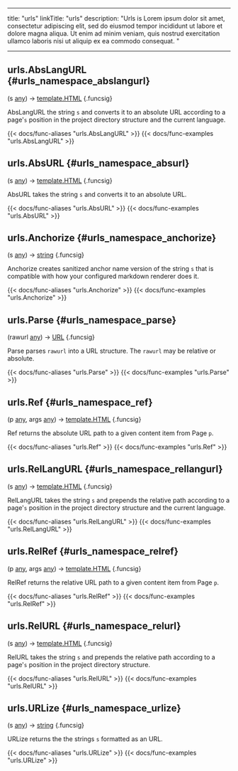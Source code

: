 




---
title: "urls"
linkTitle: "urls"
description: "Urls is Lorem ipsum dolor sit amet, consectetur adipiscing elit, sed do eiusmod tempor incididunt ut labore et dolore magna aliqua. Ut enim ad minim veniam, quis nostrud exercitation ullamco laboris nisi ut aliquip ex ea commodo consequat. "





---















## urls.AbsLangURL {#urls_namespace_abslangurl}

\(s [any](/documentation/reference/typesgo/#any)\) → [template.HTML](/documentation/reference/typesgo/#templatehtml)
{.funcsig}


AbsLangURL the string `s` and converts it to an absolute URL according
to a page'`s` position in the project directory structure and the current
language.

{{< docs/func-aliases "urls.AbsLangURL" >}}
{{< docs/func-examples "urls.AbsLangURL" >}}







## urls.AbsURL {#urls_namespace_absurl}

\(s [any](/documentation/reference/typesgo/#any)\) → [template.HTML](/documentation/reference/typesgo/#templatehtml)
{.funcsig}


AbsURL takes the string `s` and converts it to an absolute URL.

{{< docs/func-aliases "urls.AbsURL" >}}
{{< docs/func-examples "urls.AbsURL" >}}







## urls.Anchorize {#urls_namespace_anchorize}

\(s [any](/documentation/reference/typesgo/#any)\) → [string](/documentation/reference/typesgo/#string)
{.funcsig}


Anchorize creates sanitized anchor name version of the string `s` that is compatible
with how your configured markdown renderer does it.

{{< docs/func-aliases "urls.Anchorize" >}}
{{< docs/func-examples "urls.Anchorize" >}}







## urls.Parse {#urls_namespace_parse}

\(rawurl [any](/documentation/reference/typesgo/#any)\) → [URL](/documentation/reference/objects/net/url/url)
{.funcsig}


Parse parses `rawurl` into a URL structure. The `rawurl` may be relative or
absolute.

{{< docs/func-aliases "urls.Parse" >}}
{{< docs/func-examples "urls.Parse" >}}







## urls.Ref {#urls_namespace_ref}

\(p [any](/documentation/reference/typesgo/#any), args [any](/documentation/reference/typesgo/#any)\) → [template.HTML](/documentation/reference/typesgo/#templatehtml)
{.funcsig}


Ref returns the absolute URL path to a given content item from Page `p`.

{{< docs/func-aliases "urls.Ref" >}}
{{< docs/func-examples "urls.Ref" >}}







## urls.RelLangURL {#urls_namespace_rellangurl}

\(s [any](/documentation/reference/typesgo/#any)\) → [template.HTML](/documentation/reference/typesgo/#templatehtml)
{.funcsig}


RelLangURL takes the string `s` and prepends the relative path according to a
page'`s` position in the project directory structure and the current language.

{{< docs/func-aliases "urls.RelLangURL" >}}
{{< docs/func-examples "urls.RelLangURL" >}}







## urls.RelRef {#urls_namespace_relref}

\(p [any](/documentation/reference/typesgo/#any), args [any](/documentation/reference/typesgo/#any)\) → [template.HTML](/documentation/reference/typesgo/#templatehtml)
{.funcsig}


RelRef returns the relative URL path to a given content item from Page `p`.

{{< docs/func-aliases "urls.RelRef" >}}
{{< docs/func-examples "urls.RelRef" >}}







## urls.RelURL {#urls_namespace_relurl}

\(s [any](/documentation/reference/typesgo/#any)\) → [template.HTML](/documentation/reference/typesgo/#templatehtml)
{.funcsig}


RelURL takes the string `s` and prepends the relative path according to a
page'`s` position in the project directory structure.

{{< docs/func-aliases "urls.RelURL" >}}
{{< docs/func-examples "urls.RelURL" >}}







## urls.URLize {#urls_namespace_urlize}

\(s [any](/documentation/reference/typesgo/#any)\) → [string](/documentation/reference/typesgo/#string)
{.funcsig}


URLize returns the the strings `s` formatted as an URL.

{{< docs/func-aliases "urls.URLize" >}}
{{< docs/func-examples "urls.URLize" >}}





